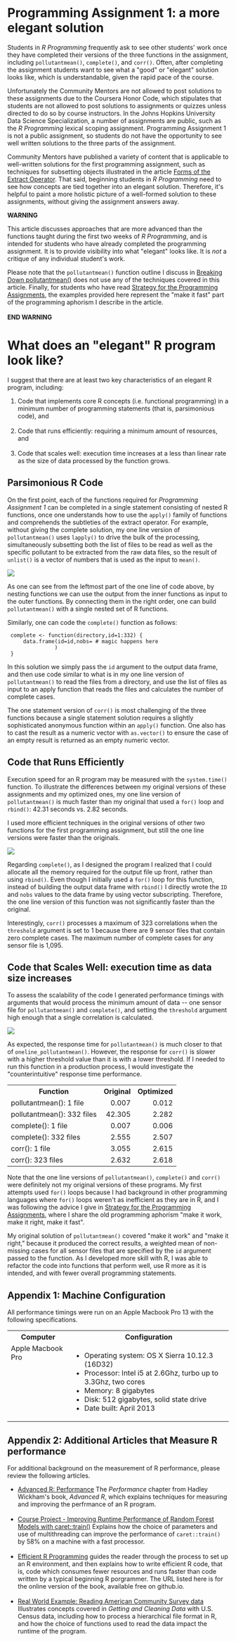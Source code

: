 # Programming Assignment 1: a more elegant solution

Students in *R Programming* frequently ask to see other students' work once they have completed their versions of the three functions in the assignment, including `pollutantmean()`, `complete()`, and `corr()`. Often, after completing the assignment students want to see what a "good" or "elegant" solution looks like, which is understandable, given the rapid pace of the course.

Unfortunately the Community Mentors are not allowed to post solutions to these assignments due to the Coursera Honor Code, which stipulates that students are not allowed to post solutions to assignments or quizzes unless directed to do so by course instructors. In the Johns Hopkins University Data Science Specialization, a number of assignments are public, such as the *R Programming* lexical scoping assignment. Programming Assignment 1 is not a public assignment, so students do not have the opportunity to see well written solutions to the three parts of the assignment.

Community Mentors have published a variety of content that is applicable to well-written solutions for the first programming assignment, such as techniques for subsetting objects illustrated in the article [Forms of the Extract Operator](http://bit.ly/2bzLYTL). That said, beginning students in *R Programming* need to see how concepts are tied together into an elegant solution. Therefore, it's helpful to paint a more holistic picture of a well-formed solution to these assignments, without giving the assignment answers away.

**WARNING**

This article discusses approaches that are more advanced than the functions taught during the first two weeks of *R Programming*, and is intended for students who have already completed the programming assignment. It is to provide visibility into what "elegant" looks like. It is *not* a critique of any individual student's work.

Please note that the `pollutantmean()` function outline I discuss in [Breaking Down pollutantmean()](http://bit.ly/2cHyiCl) does not use any of the techniques covered in this article. Finally, for students who have read [Strategy for the Programming Assignments](http://bit.ly/2ddFh9A), the examples provided here represent the "make it fast" part of the programming aphorism I describe in the article.<br><br>
**END WARNING**

# What does an "elegant" R program look like?

I suggest that there are at least two key characteristics of an elegant R program, including:

1. Code that implements core R concepts (i.e. functional programming) in a minimum number of programming statements (that is, parsimonious code), and<br><br>
2. Code that runs efficiently: requiring a minimum amount of resources, and <br><br>
3. Code that scales well: execution time increases at a less than linear rate as the size of data processed by the function grows.

## Parsimonious R Code

On the first point, each of the functions required for *Programming Assignment 1* can be completed in a single statement consisting of nested R functions, once one understands how to use the `apply()` family of functions and comprehends the subtleties of the extract operator. For example, without giving the complete solution, my one line version of `pollutantmean()` uses `lapply()` to drive the bulk of the processing, simultaneously subsetting both the list of files to be read as well as the specific pollutant to be extracted from the raw data files, so the result of `unlist()` is a vector of numbers that is used as the input to `mean()`.

<img src="./images/rprog-assignment1Solutions01.png">

As one can see from the leftmost part of the one line of code above, by nesting functions we can use the output from the inner functions as input to the outer functions. By connecting them in the right order, one can build `pollutantmean()` with a single nested set of R functions.

Similarly, one can code the `complete()` function as follows:

     complete <- function(directory,id=1:332) {
         data.frame(id=id,nobs= # magic happens here
                   )
     }

In this solution we simply pass the `id` argument to the output data frame, and then use code similar to what is in my one line version of `pollutantmean()` to read the files from a directory, and use the list of files as input to an apply function that reads the files and calculates the number of complete cases.

The one statement version of `corr()` is most challenging of the three functions because a single statement solution requires a slightly sophisticated anonymous function within an `apply()` function. One also has to cast the result as a numeric vector with `as.vector()` to ensure the case of an empty result is returned as an empty numeric vector.

## Code that Runs Efficiently

Execution speed for an R program may be measured with the `system.time()` function. To illustrate the differences between my original versions of these assignments and my optimized ones, my one line version of `pollutantmean()` is much faster than my original that used a `for()` loop and `rbind()`: 42.31 seconds vs. 2.82 seconds.

I used more efficient techniques in the original versions of other two functions for the first programming assignment, but still the one line versions were faster than the originals.

<img src="./images/rprog-assignment1Solutions03.png">

Regarding `complete()`, as I designed the program I realized that I could allocate all the memory required for the output file up front, rather than using `rbind()`. Even though I initially used a `for()` loop for this function, instead of building the output data frame with `rbind()` I directly wrote the `ID` and `nobs` values to the data frame by using vector subscripting. Therefore, the one line version of this function was not significantly faster than the original.

Interestingly, `corr()` processes a maximum of 323 correlations when the `threshold` argument is set to 1 because there are 9 sensor files that contain zero complete cases. The maximum number of complete cases for any sensor file is 1,095.

## Code that Scales Well: execution time as data size increases

To assess the scalability of the code I generated performance timings with arguments that would process the minimum amount of data -- one sensor file for `pollutantmean()` and `complete()`, and setting the `threshold` argument high enough that a single correlation is calculated.

<img src="./images/rprog-assignment1Solutions04.png">

As expected, the response time for `pollutantmean()` is much closer to that of `oneline_pollutantmean()`. However, the response for `corr()` is slower with a higher threshold value than it is with a lower threshold. If I needed to run this function in a production process, I would investigate the "counterintuitive" response time performance.

<table>
<th>Function</th><th>Original</th><th>Optimized</th>
<tr>
<td align="left">pollutantmean(): 1 file</td><td align="right">0.007</td><td align="right">0.012</td>
</tr>
<tr>
<td align="left">pollutantmean(): 332 files</td><td align="right">42.305</td><td align="right">2.282</td>
</tr>
<tr>
<td align="left">complete(): 1 file</td><td align="right">0.007</td><td align="right">0.006</td>
</tr>
<tr>
<td align="left">complete(): 332 files</td><td align="right">2.555</td><td align="right">2.507</td>
</tr>
<tr>
<td align="left">corr(): 1 file</td><td align="right">3.055</td><td align="right">2.615</td>
</tr>
<tr>
<td align="left">corr(): 323 files</td><td align="right">2.632</td><td align="right">2.618</td>
</tr>
</table>

Note that the one line versions of `pollutantmean()`, `complete()` and `corr()` were definitely not my original versions of these programs. My first attempts used `for()` loops because I had background in other programming languages where `for()` loops weren't as inefficient as they are in R, and I was following the advice I give in [Strategy for the Programming Assignments](http://bit.ly/2ddFh9A), where I share the old programming aphorism "make it work, make it right, make it fast".

My original solution of `pollutantmean()` covered "make it work" and "make it right," because it produced the correct results, a weighted mean of non-missing cases for all sensor files that are specified by the `id` argument passed to the function. As I developed more skill with R, I was able to refactor the code into functions that perform well, use R more as it is intended, and with fewer overall programming statements.

## Appendix 1: Machine Configuration

All performance timings were run on an Apple Macbook Pro 13 with the following specifications.

<table>
    <tr>
        <th>Computer</th>
        <th>Configuration</th>
    </tr>
    <tr>
        <td valign=top>Apple Macbook Pro</td>
        <td>
            <ul>
                <li>Operating system: OS X Sierra 10.12.3 (16D32)</li>
                <li>Processor: Intel i5 at 2.6Ghz, turbo up to 3.3Ghz, two cores</li>
                <li>Memory: 8 gigabytes</li>
                <li>Disk: 512 gigabytes, solid state drive</li>
                <li>Date built: April 2013</li>
            </ul>
        </td>
     </tr>
</table>

## Appendix 2: Additional Articles that Measure R performance

For additional background on the measurement of R performance, please review the following articles.

- [Advanced R: Performance](http://bit.ly/2mi67mV) The *Performance* chapter from Hadley Wickham's book, *Advanced R*, which explains techniques for measuring and improving the perfrmance of an R program. <br><br>
- [Course Project - Improving Runtime Performance of Random Forest Models with caret::train()](http://bit.ly/2bYtutG) Explains how the choice of parameters and use of multithreading can improve the performance of `caret::train()` by 58% on a machine with a fast processor.<br><br>
- [Efficient R Programming](http://bit.ly/2jjgQZ0)  guides the reader through the process to set up an R environment, and then explains how to write efficient R code, that is, code which consumes fewer resources and runs faster than code written by a typical beginning R porgrammer. The URL listed here is for the online version of the book, available free on github.io.<br><br>
- [Real World Example: Reading American Community Survey data](http://bit.ly/2bAdLE9) Illustrates concepts covered in *Getting and Cleaning Data* with U.S. Census data, including how to process a hierarchical file format in R, and how the choice of functions used to read the data impact the runtime of the program.
